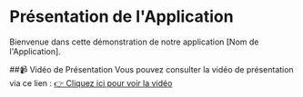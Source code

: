 # Présentation de l'Application
Bienvenue dans cette démonstration de notre application [Nom de l'Application].

##📹 Vidéo de Présentation
Vous pouvez consulter la vidéo de présentation via ce lien :
[👉 Cliquez ici pour voir la vidéo](https://drive.google.com/file/d/1u0S7k7rrcSUugXMVbXJ4ZG7Vwet3Qvkh/view?usp=sharing)
 
